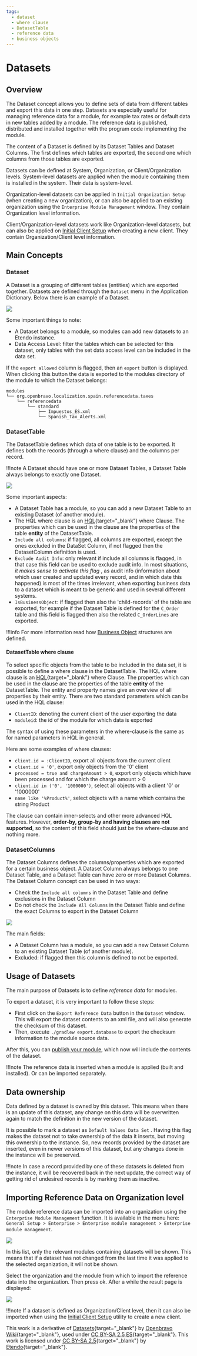 ```yaml
---
tags: 
  - dataset
  - where clause
  - DatasetTable
  - reference data
  - business objects
---
```

 

#  Datasets
  
##  Overview

The Dataset concept allows you to define sets of data from different tables and export this data in one step. Datasets are especially useful for managing reference data for a module, for example tax rates or default data in new
tables added by a module. The reference data is published, distributed and
installed together with the program code implementing the module.

The content of a Dataset is defined by its Dataset Tables and Dataset Columns.
The first defines which tables are exported, the second one which columns from
those tables are exported.

Datasets can be defined at System, Organization, or Client/Organization
levels. System-level datasets are applied when the module containing them is
installed in the system. Their data is system-level.

Organization-level datasets can be applied in `Initial Organization Setup` (when
creating a new organization), or can also be applied to an existing
organization using the `Enterprise Module Management` window. They contain
Organization level information.

Client/Organization-level datasets work like Organization-level datasets, but
can also be applied on [Initial Client Setup](../../../developer-guide/etendo-classic/how-to-guides/How_to_run_an_initial_client_setup_process.md) when creating a new client. They
contain Organization/Client level information.

##  Main Concepts

###  Dataset

A Dataset is a grouping of different tables (entities) which are exported
together. Datasets are defined through the `Dataset` menu in the Application
Dictionary. Below there is an example of a Dataset.

![](../../../assets/developer-guide/etendo-classic/concepts/datasets-0.png)

  
Some important things to note:

  * A Dataset belongs to a module, so modules can add new datasets to an Etendo instance. 
  * Data Access Level: filter the tables which can be selected for this dataset, only tables with the set data access level can be included in the data set.
 

If the `export allowed` column is flagged, then an `export` button is displayed.
When clicking this button the data is exported to the modules directory of the
module to which the Dataset belongs:

```
modules
└── org.openbravo.localization.spain.referencedata.taxes
    └── referencedata 
        └── standard
            ├── Impuestos_ES.xml
            └── Spanish_Tax_Alerts.xml
```

###  DatasetTable

The DatasetTable defines which data of one table is to be exported. It defines
both the records (through a where clause) and the columns per record. 

!!!note
    A Dataset should have one or more Dataset Tables, a Dataset Table always belongs to exactly one Dataset.

![](../../../assets/developer-guide/etendo-classic/concepts/dataset-2.png)


Some important aspects:

  * A Dataset Table has a module, so you can add a new Dataset Table to an existing Dataset (of another module). 
  * The HQL where clause is an [HQL](https://docs.jboss.org/hibernate/core/3.6/reference/en-US/html/queryhql.html){target="_blank"} where Clause. The properties which can be used in the clause are the properties of the table **entity** of the DatasetTable. 
  * `Include all columns`: if flagged, all columns are exported, except the ones excluded in the DataSet Column, if not flagged then the DatasetColumn definition is used. 
  * `Exclude Audit Info`: only relevant if include all columns is flagged, in that case this field can be used to exclude audit info. In most situations, *it makes sense to activate this flag* , as audit info (information about which user created and updated every record, and in which date this happened) is most of the times irrelevant, when exporting business data to a dataset which is meant to be generic and used in several different systems. 
  * `IsBusinessObject`: if flagged then also the 'child-records' of the table are exported, for example if the Dataset Table is defined for the `C_Order` table and this field is flagged then also the related `C_OrderLines` are exported. 
  
!!!info
    For more information read how [Business Object](../../../developer-guide/etendo-classic/concepts/Data_Access_Layer.md#etendo-business-objects) structures are defined. 

####  DatasetTable where clause

To select specific objects from the table to be included in the data set, it is possible to define a where clause in the DatasetTable. The HQL where clause is an [HQL](https://docs.jboss.org/hibernate/core/3.6/reference/en-US/html/queryhql.html){target="_blank"} where Clause. The properties which can be used in the clause are the
properties of the table **entity** of the DatasetTable. The entity and
property names give an overview of all properties by their entity. There are two standard parameters which can be used in the HQL clause:

  * `ClientID`: denoting the current client of the user exporting the data 
  * `moduleid`: the id of the module for which data is exported 

The syntax of using these parameters in the where-clause is the same as for
named parameters in HQL in general.

Here are some examples of where clauses:

  * `client.id = :ClientID`, export all objects from the current client 
  * `client.id = '0'`, export only objects from the '0' client 
  * `processed = true and chargeAmount > 0`, export only objects which have been processed and for which the charge amount > 0 
  * `client.id in ('0', '1000000')`, select all objects with a client '0' or '1000000' 
  * `name like '%Product%'`, select objects with a name which contains the string Product 

The clause can contain inner-selects and other more advanced HQL features.
However, **order-by, group-by and having clauses are not supported**, so the
content of this field should just be the where-clause and nothing more.

###  DatasetColumns

The Dataset Columns defines the columns/properties which are exported for a
certain business object. A Dataset Column always belongs to
one Dataset Table, and a Dataset Table can have zero or more Dataset Columns.
The Dataset Column concept can be used in two ways:

  * Check the `Include all columns` in the Dataset Table and define exclusions in the Dataset Column 
  * Do not check the `Include All Columns` in the Dataset Table and define the exact Columns to export in the Dataset Column 

![](../../../assets/developer-guide/etendo-classic/concepts/dataset-3.png)

  
The main fields:

  * A Dataset Column has a module, so you can add a new Dataset Column to an existing Dataset Table (of another module). 
  * Excluded: if flagged then this column is defined to not be exported. 

##  Usage of Datasets

The main purpose of Datasets is to define _reference data_ for modules. 

To export a dataset, it is very important to follow these steps:

  * First click on the `Export Reference Data` button in the `Dataset` window. This will export the dataset contents to an xml file, and will also generate the checksum of this dataset. 
  * Then, execute `./gradlew export.database` to export the checksum information to the module source data. 

After this, you can [publish your module](../../../how-to-guides/how-to-publish-modules-to-github-repository.md), which now will include the contents of the dataset. 

!!!note
    The reference data is inserted when a module is applied (built and installed). Or can be imported separately.

##  Data ownership

Data defined by a dataset is owned by this dataset. This means when there is
an update of this dataset, any change on this data will be overwritten again to match the definition in the new version of the dataset.

It is possible to mark a dataset as `Default Values Data Set` . Having this flag makes the dataset not to take ownership of the data it inserts, but moving this ownership to the instance. So, new records provided by the dataset are inserted, even in newer versions of this dataset, but any changes done in the instance will be preserved. 

!!!note
    In case a record provided by one of these datasets is deleted from the instance, it will be recovered back in the next update, the correct way of getting rid of undesired records is by marking them as inactive.

##  Importing Reference Data on Organization level

The module reference data can be imported into an organization using the `Enterprise Module Management` function. It is available in the menu here: `General Setup > Enterprise > Enterprise module management > Enterprise module management`.

![](../../../assets/developer-guide/etendo-classic/concepts/datasets-4.png)


In this list, only the relevant modules containing datasets will be shown. This means that if a dataset has not changed from the last time it was applied to the selected organization, it will not be shown.

  
Select the organization and the module from which to import the reference data into the organization. Then press ok. After a while the result page is displayed:


![](../../../assets/developer-guide/etendo-classic/concepts/datasets-5.png)


!!!note
    If a dataset is defined as Organization/Client level, then it can also be imported when using the [Initial Client Setup](../../../developer-guide/etendo-classic/how-to-guides/How_to_run_an_initial_client_setup_process.md) utility to create a new client.

  
This work is a derivative of [Datasets](http://wiki.openbravo.com/wiki/Datasets){target="\_blank"} by [Openbravo Wiki](http://wiki.openbravo.com/wiki/Welcome_to_Openbravo){target="\_blank"}, used under [CC BY-SA 2.5 ES](https://creativecommons.org/licenses/by-sa/2.5/es/){target="\_blank"}. This work is licensed under [CC BY-SA 2.5](https://creativecommons.org/licenses/by-sa/2.5/){target="\_blank"} by [Etendo](https://etendo.software){target="\_blank"}.

